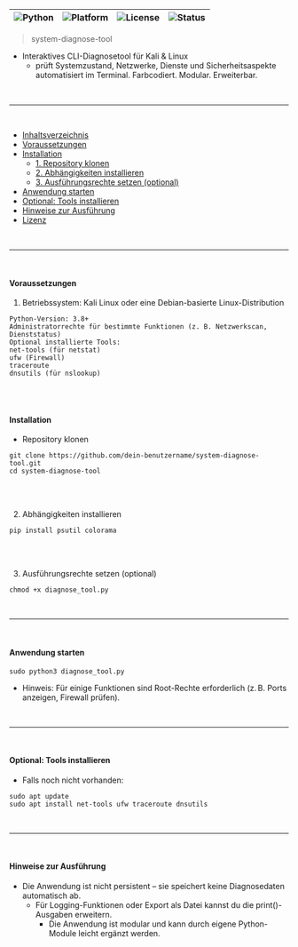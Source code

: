 |![Python](https://img.shields.io/badge/python-3.8%2B-blue?style=flat-square)|![Platform](https://img.shields.io/badge/platform-Kali%20Linux%20%7C%20Debian-lightgrey?style=flat-square)|![License](https://img.shields.io/badge/license-MIT-green?style=flat-square)|![Status](https://img.shields.io/badge/status-stable-brightgreen?style=flat-square)|
|---|---|---|---|

> system-diagnose-tool
- Interaktives CLI-Diagnosetool für Kali &amp; Linux
  - prüft Systemzustand, Netzwerke, Dienste und Sicherheitsaspekte automatisiert im Terminal. Farbcodiert. Modular. Erweiterbar.

<br>

---

<br>

- [Inhaltsverzeichnis](#-inhaltsverzeichnis)
- [Voraussetzungen](#-voraussetzungen)
- [Installation](#-installation)
  - [1. Repository klonen](#1-repository-klonen)
  - [2. Abhängigkeiten installieren](#2-abhängigkeiten-installieren)
  - [3. Ausführungsrechte setzen (optional)](#3-ausführungsrechte-setzen-optional)
- [Anwendung starten](#️-anwendung-starten)
- [Optional: Tools installieren](#-optional-tools-installieren)
- [Hinweise zur Ausführung](#️-hinweise-zur-ausführung)
- [Lizenz](#-lizenz)

<br>

---

<br>

#### Voraussetzungen
1. Betriebssystem: Kali Linux oder eine Debian-basierte Linux-Distribution

```yarn
Python-Version: 3.8+
Administratorrechte für bestimmte Funktionen (z. B. Netzwerkscan, Dienststatus)
Optional installierte Tools:
net-tools (für netstat)
ufw (Firewall)
traceroute
dnsutils (für nslookup)
```

<br><br>


#### Installation
  - Repository klonen

```yarn
git clone https://github.com/dein-benutzername/system-diagnose-tool.git
cd system-diagnose-tool
```

<br><br>

2. Abhängigkeiten installieren

```yarn
pip install psutil colorama
```

<br><br>

3. Ausführungsrechte setzen (optional)

```yarn
chmod +x diagnose_tool.py
```

<br>

---

<br>

#### Anwendung starten

```yarn
sudo python3 diagnose_tool.py
```
- Hinweis: Für einige Funktionen sind Root-Rechte erforderlich (z. B. Ports anzeigen, Firewall prüfen).

<br>

---

<br>

#### Optional: Tools installieren
- Falls noch nicht vorhanden:

```yarn
sudo apt update
sudo apt install net-tools ufw traceroute dnsutils
```

<br>

---

<br>

#### Hinweise zur Ausführung
- Die Anwendung ist nicht persistent – sie speichert keine Diagnosedaten automatisch ab.
  - Für Logging-Funktionen oder Export als Datei kannst du die print()-Ausgaben erweitern.
    - Die Anwendung ist modular und kann durch eigene Python-Module leicht ergänzt werden.
